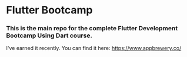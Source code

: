 # Flutter Bootcamp
### This is the main repo for the complete Flutter Development Bootcamp Using Dart course. 

I've earned it recently. You can find it here: https://www.appbrewery.co/
